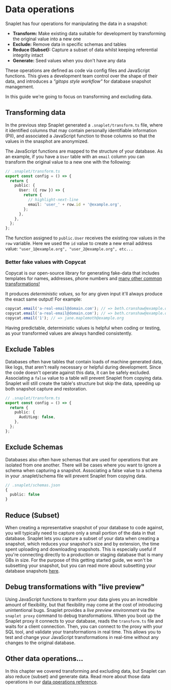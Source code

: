 # Data operations

Snaplet has four operations for manipulating the data in a snapshot:

- **Transform:** Make existing data suitable for development by transforming the original value into a new one
- **Exclude:** Remove data in specific schemas and tables
- **Reduce (Subset):** Capture a subset of data whilst keeping referential integrity intact
- **Generate:** Seed values when you don't have any data

These operations are defined as code via config files and JavaScript functions.
This gives a development team control over the shape of their data, and introduces a _"gitops style workflow"_ for database snapshot management.

In this guide we're going to focus on transforming and excluding data.

## Transforming data

In the previous step Snaplet generated a `.snaplet/transform.ts` file, where it identified columns that may contain personally identifiable information (PII), and associated a JavaScript function to those columns so that the values in the snasphot are anonymized.

The JavaScript functions are mapped to the structure of your database.
As an example, if you have a `User` table with an `email` column you can transform the original value to a new one with the following:

```typescript
// .snaplet/transform.ts
export const config = () => {
  return {
    public: {
      User: ({ row }) => {
        return {
          // highlight-next-line
          email: 'user_' + row.id + '@example.org',
        };
      },
    },
  };
};
```

The function assigned to `public.User` receives the existing row values in the `row` variable.
Here we used the `id` value to create a new email address value: `"user_1@example.org", "user_2@example.org", etc...`

### Better fake values with Copycat

Copycat is our open-source library for generating fake-data that includes templates for names, addresses, phone numbers and [many other common transformations!](https://github.com/snaplet/copycat/#api-reference)

It produces _deterministic values,_ so for any given input it'll always produce the exact same output! For example:

```typescript
copycat.email('a-real-email@domain.com'); // => beth.cranshaw@example.org
copycat.email('a-real-email@domain.com'); // => beth.cranshaw@example.org
copycat.email('1'); // => jane.maplemoth@example.org
```

Having predictable, deterministic values is helpful when coding or testing, as your transformed values are always handled consistently.

## Exclude Tables

Databases often have tables that contain loads of machine generated data, like logs, that aren't really necessary or helpful during development.
Since the code doesn't operate against this data, it can be safely excluded.
Associating a `false` value to a table will prevent Snaplet from copying data.
Snaplet will still create the table's structure but skip the data, speeding up both snapshot capture and restoration.

```typescript
// .snaplet/transform.ts
export const config = () => {
  return {
    public: {
      AuditLog: false,
    },
  };
};
```

## Exclude Schemas

Databases also often have schemas that are used for operations that are isolated from one another. There will be cases where you want to ignore a schema when capturing a snapshot. Associating a false value to a schema in your .snaplet/schema file will prevent Snaplet from copying data.

```typescript
// .snaplet/schemas.json
{
  public: false
}
```

## Reduce (Subset)

When creating a representative snapshot of your database to code against, you will typically need to capture only a small portion of the data in that database. Snaplet lets you capture a subset of your data when creating a snapshot, which reduces your snapshot's size and by extension, the time spent uploading and downloading snapshots. This is especially useful if you're connecting directly to a production or staging database that is many GBs in size. For the purpose of this getting started guide, we won't be subsetting your snapshot, but you can read more about subsetting your database snapshots [here](/references/data-operations/reduce).

## Debug transformations with "live preview"

Using JavaScript functions to tranform your data gives you an incredible amount of flexibility, but that flexibility may come at the cost of introducing unintentional bugs. Snaplet provides a _live preview environment_ via the `snaplet proxy` command to debug transformations. When you boot up the Snaplet proxy it connects to your database, reads the `transform.ts` file and waits for a client connection. Then, you can connect to the proxy with your SQL tool, and validate your transformations in real time. This allows you to test and change your JavaScript transformations in real-time without any changes to the original database.

## Other data operations...

In this chapter we covered transforming and excluding data, but Snaplet can also reduce (subset) and generate data.
Read more about those data operations in our [data operations reference](/references/data-operations/overview).
